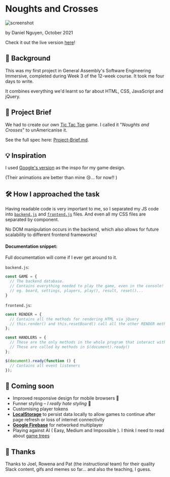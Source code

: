 # Noughts and Crosses

![screenshot]()

by Daniel Nguyen, October 2021

Check it out the live version [here](https://the-daniel-nguyen.github.io/project0/)!

## 📖 Background

This was my first project in General Assembly's Software Engineering Immersive, completed during Week 3 of the 12-week course. It took me four days to write.

It combines everything we'd learnt so far about HTML, CSS, JavaScript and jQuery.

## 🎯 Project Brief

We had to create our own [Tic Tac Toe](https://en.wikipedia.org/wiki/Tic-tac-toe) game. I called it "*Noughts and Crosses*" to unAmericanise it.

See the full spec here: [Project-Brief.md](Project-Brief.md).

## 💡 Inspiration

I used [Google's version](https://g.co/kgs/ynZh3M) as the inspo for my game design.

(Their animations are better than mine 😢... for now!! )

## 🛠 How I approached the task

Having readable code is very important to me, so I separated my JS code into [`backend.js`](js/backend.js) and [`frontend.js`](js/frontend.js) files. And even all my CSS files are separated by component.

No DOM manipulation occurs in the backend, which also allows for future scalability to different frontend frameworks!

#### Documentation snippet:

Full documentation will come if I ever get around to it.

`backend.js`:
```JavaScript
const GAME = {
  // The backend database.
  // Contains everything needed to play the game, even in the console!
  // eg. board, settings, players, play(), result, reset()...
}
```

`frontend.js`:
```JavaScript
const RENDER = {
  // Contains all the methods for rendering HTML via jQuery
  // this.render() and this.resetBoard() call all the other RENDER methods
};

const HANDLERS = {
  // These are the only methods in the whole program that interact with both backend.js and frontend.js
  // These are called by methods in $(document).ready()
};

$(document).ready(function () {
  // Contains all event listeners
});
```

## 🙏 Coming soon

* Improved responsive design for mobile browsers 📱
* Funner styling – *I really hate styling* 🤮
* Customising player tokens
* [**LocalStorage**](https://www.firebase.com/) to persist data locally to allow games to continue after page refresh or loss of internet connectivity
* [**Google Firebase**](https://www.firebase.com/) for networked multiplayer
* Playing against AI ( Easy, Medium and Impossible ). I think I need to read about [game trees](https://en.wikipedia.org/wiki/Game_tree)

## 🍻 Thanks

Thanks to Joel, Rowena and Pat (the instructional team) for their quality Slack content, gifs and memes so far... and also the teaching, I guess.
